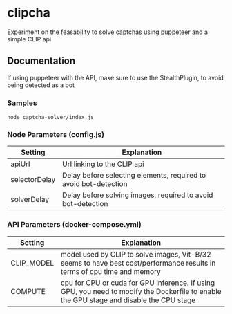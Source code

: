 # clipcha

Experiment on the feasability to solve captchas using puppeteer and a simple CLIP api

## Documentation
If using puppeteer with the API, make sure to use the StealthPlugin, to avoid being detected as a bot

### Samples
`node captcha-solver/index.js
`

### Node Parameters (config.js)
| Setting         | Explanation |
|--------------|-----------------|
| apiUrl       | Url linking to the CLIP api          |
| selectorDelay       | Delay before selecting elements, required to avoid bot-detection   |
| solverDelay  | Delay before solving images, required to avoid bot-detection           |

### API Parameters (docker-compose.yml)
| Setting         | Explanation |
|--------------|-----------------|
| CLIP_MODEL       | model used by CLIP to solve images, Vit-B/32 seems to have best cost/performance results in terms of cpu time and memory    |
| COMPUTE | cpu for CPU or cuda for GPU inference. If using GPU, you need to modify the Dockerfile to enable the GPU stage and disable the CPU stage|
